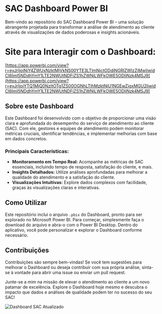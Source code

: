 # SAC Dashboard Power BI

Bem-vindo ao repositório do SAC Dashboard Power BI – uma solução abrangente projetada para transformar a análise de atendimento ao cliente através de visualizações de dados poderosas e insights acionáveis.

# Site para Interagir com o Dashboard: 

[https://app.powerbi.com/view?r=eyJrIjoiNjY4ZWUxNzktMjVkNS00YTE3LTlmNjctODdiNGRlZWIzZjMwIiwidCI6ImI5NDdhYmY1LTE2NWUtNDFiZS1hZWNjLWFkOWE5ODliNzk4MSJ9](https://app.powerbi.com/view?r=eyJrIjoiYTQ1MjQ0NzItOTg1ZS00OGNhLTlhMzktNjU1NGEwZjgxMGU2IiwidCI6ImI5NDdhYmY1LTE2NWUtNDFiZS1hZWNjLWFkOWE5ODliNzk4MSJ9)

## Sobre este Dashboard
Este Dashboard foi desenvolvido com o objetivo de proporcionar uma visão clara e aprofundada do desempenho do serviço de atendimento ao cliente (SAC). Com ele, gestores e equipes de atendimento podem monitorar métricas cruciais, identificar tendências, e implementar melhorias com base em dados concretos.

### Principais Características:
- **Monitoramento em Tempo Real:** Acompanhe as métricas de SAC essenciais, incluindo tempo de resposta, satisfação do cliente, e mais.
- **Insights Detalhados:** Utilize análises aprofundadas para melhorar a qualidade do atendimento e a satisfação do cliente.
- **Visualizações Intuitivas:** Explore dados complexos com facilidade, graças às visualizações claras e interativas.

## Como Utilizar
Este repositório inclui o arquivo `.pbix` do Dashboard, pronto para ser explorado no Microsoft Power BI. Para começar, simplesmente faça o download do arquivo e abra-o com o Power BI Desktop. Dentro do aplicativo, você pode personalizar e explorar o Dashboard conforme necessário.

## Contribuições
Contribuições são sempre bem-vindas! Se você tem sugestões para melhorar o Dashboard ou deseja contribuir com sua própria análise, sinta-se à vontade para abrir uma issue ou enviar um pull request.

Junte-se a mim na missão de elevar o atendimento ao cliente a um novo patamar de excelência. Explore o Dashboard hoje mesmo e descubra o impacto que dados e análises de qualidade podem ter no sucesso do seu SAC!

![Dashboard SAC Atualizado](https://github.com/LayllaVaz/SAC-Dashboard-PowerBI/assets/161758329/0a891941-d3c6-429e-9d6f-ad9a827a7ee7)
